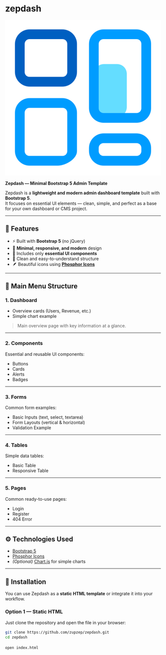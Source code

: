 # zepdash  

![Zepdash Logo](https://raw.githubusercontent.com/zupzep/zepdash/4416bd5b54ec5591015c683400a423402f71ed3b/assets/img/logo.png)

**Zepdash — Minimal Bootstrap 5 Admin Template**

Zepdash is a **lightweight and modern admin dashboard template** built with **Bootstrap 5**.  
It focuses on essential UI elements — clean, simple, and perfect as a base for your own dashboard or CMS project.

---

## 🚀 Features
- ⚡ Built with **Bootstrap 5** (no jQuery)
- 💎 **Minimal, responsive, and modern** design
- 🧩 Includes only **essential UI components**
- 🧭 Clean and easy-to-understand structure
- 🪶 Beautiful icons using **[Phosphor Icons](https://phosphoricons.com/)**

---

## 🧭 Main Menu Structure

### 1. **Dashboard**
- Overview cards (Users, Revenue, etc.)
- Simple chart example  
> Main overview page with key information at a glance.

---

### 2. **Components**
Essential and reusable UI components:
- Buttons  
- Cards  
- Alerts  
- Badges  

---

### 3. **Forms**
Common form examples:
- Basic Inputs (text, select, textarea)
- Form Layouts (vertical & horizontal)
- Validation Example  

---

### 4. **Tables**
Simple data tables:
- Basic Table  
- Responsive Table  

---

### 5. **Pages**
Common ready-to-use pages:
- Login  
- Register  
- 404 Error  

---

## ⚙️ Technologies Used
- [Bootstrap 5](https://getbootstrap.com/)
- [Phosphor Icons](https://phosphoricons.com/)
- *(Optional)* [Chart.js](https://www.chartjs.org/) for simple charts

---

## 🧩 Installation

You can use Zepdash as a **static HTML template** or integrate it into your workflow.

### Option 1 — Static HTML
Just clone the repository and open the file in your browser:
```bash
git clone https://github.com/zupzep/zepdash.git
cd zepdash

open index.html
